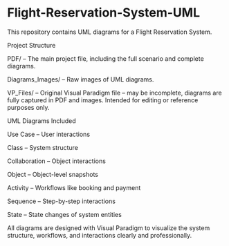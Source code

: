 # Flight-Reservation-System-UML

This repository contains UML diagrams for a Flight Reservation System.

Project Structure

PDF/ – The main project file, including the full scenario and complete diagrams.

Diagrams_Images/ – Raw images of UML diagrams.

VP_Files/ – Original Visual Paradigm file – may be incomplete, diagrams are fully captured in PDF and images.
Intended for editing or reference purposes only.


UML Diagrams Included

Use Case – User interactions

Class – System structure

Collaboration – Object interactions

Object – Object-level snapshots

Activity – Workflows like booking and payment

Sequence – Step-by-step interactions

State – State changes of system entities


All diagrams are designed with Visual Paradigm to visualize the system structure, workflows, and interactions clearly and professionally.
